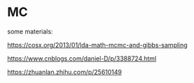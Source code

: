 # MC

some materials:

https://cosx.org/2013/01/lda-math-mcmc-and-gibbs-sampling

https://www.cnblogs.com/daniel-D/p/3388724.html

https://zhuanlan.zhihu.com/p/25610149
